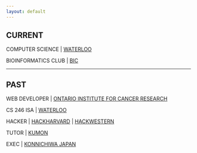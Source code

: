 ```yaml
---
layout: default
---
```


<div class="lead pretty-links">

## CURRENT

COMPUTER SCIENCE &#124; [WATERLOO](http://cs.uwaterloo.ca)

BIOINFORMATICS CLUB &#124; [BIC](http://bic.uwaterloo.ca/)

***

## PAST

WEB DEVELOPER &#124; [ONTARIO INSTITUTE FOR CANCER RESEARCH](http://oicr.on.ca)

CS 246 ISA &#124; [WATERLOO](https://www.student.cs.uwaterloo.ca/~cs246/)

HACKER &#124; [HACKHARVARD](http://hackharvard.io) &#124; [HACKWESTERN](http://hackwestern.com)

TUTOR &#124; [KUMON](http://kumon.com)

EXEC &#124; [KONNICHIWA JAPAN](http://uwkonja.com)
</div>
